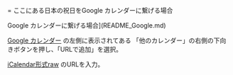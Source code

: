 = ここにある日本の祝日をGoogle カレンダーに繋げる場合

Google カレンダーに繋げる場合](README_Google.md)

[Google カレンダー](https://calendar.google.com/calendar/) の左側に表示されてある
「他のカレンダー」の右側の下向きボタンを押し、「URLで追加」を選択。

[iCalendar形式raw](https://raw.githubusercontent.com/socv/holiday_in_japan/master/dst/iCalendar/all.ics)
のURLを入力。
